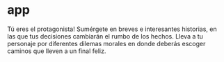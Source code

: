 # app
Tú eres el protagonista! Sumérgete en breves e interesantes historias, en las que tus decisiones cambiarán el rumbo de los hechos. Lleva a tu personaje por diferentes dilemas morales en donde deberás escoger caminos que lleven a un final feliz.

